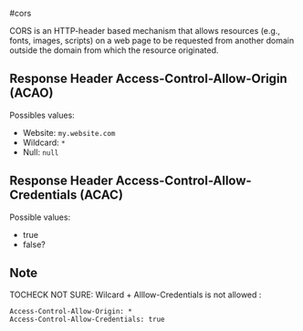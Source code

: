 #cors 

CORS is an HTTP-header based mechanism that allows resources (e.g., fonts, images, scripts) on a web page to be requested from another domain outside the domain from which the resource originated.

## Response Header Access-Control-Allow-Origin (ACAO)

Possibles values:
- Website: `my.website.com`
- Wildcard: `*`
- Null: `null`

## Response Header Access-Control-Allow-Credentials (ACAC)
Possible values:
- true
- false?

## Note

TOCHECK NOT SURE: Wilcard + Alllow-Credentials is not allowed :
```
Access-Control-Allow-Origin: *
Access-Control-Allow-Credentials: true
```


